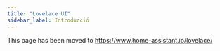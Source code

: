 ```yaml
---
title: "Lovelace UI"
sidebar_label: Introducció
---
```


This page has been moved to https://www.home-assistant.io/lovelace/

<script>document.location = 'https://www.home-assistant.io/lovelace/';</script>
